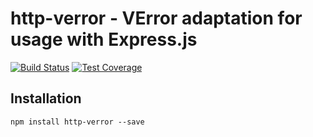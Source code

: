 # http-verror - VError adaptation for usage with Express.js

[![Build Status](https://travis-ci.org/v12/node-http-verror.svg)](https://travis-ci.org/v12/node-http-verror) [![Test Coverage](https://codeclimate.com/github/v12/node-http-verror/badges/coverage.svg)](https://codeclimate.com/github/v12/node-http-verror)

## Installation
```npm install http-verror --save```